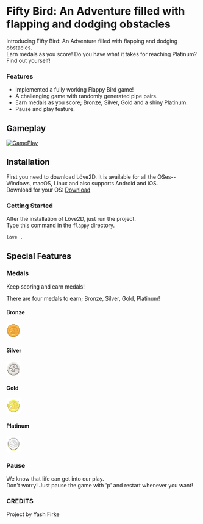 # __Fifty Bird: An Adventure filled with flapping and dodging obstacles__

Introducing Fifty Bird: An Adventure filled with flapping and dodging obstacles. <br>
Earn medals as you score! Do you have what it takes for reaching Platinum? Find out yourself!


### __Features__
- Implemented a fully working Flappy Bird game!
- A challenging game with randomly generated pipe pairs.
- Earn medals as you score; Bronze, Silver, Gold and a shiny Platinum.
- Pause and play feature.

## __Gameplay__
[![GamePlay](https://img.youtube.com/vi/IqwGUSNG3Z4/0.jpg)](https://www.youtube.com/watch?v=IqwGUSNG3Z4)

## __Installation__
First you need to download Löve2D. It is available for all the OSes-- Windows, macOS, Linux and also supports Android and iOS. <br>
Download for your OS: [Download](https://love2d.org/)

### __Getting Started__
After the installation of Löve2D, just run the project. <br>
Type this command in the ```flappy``` directory.
```
love .
```

## __Special Features__
### __Medals__

Keep scoring and earn medals!<br>

There are four medals to earn; Bronze, Silver, Gold, Platinum!

#### __Bronze__
![Bronze](https://github.com/itzteddylicious/Fifty-bird/blob/main/flappy/bronze.png)

#### __Silver__
![Silver](https://github.com/itzteddylicious/Fifty-bird/blob/main/flappy/silver.png)

#### __Gold__
![Gold](https://github.com/itzteddylicious/Fifty-bird/blob/main/flappy/gold.png)

#### __Platinum__
![Platinum](https://github.com/itzteddylicious/Fifty-bird/blob/main/flappy/platinum.png)


### __Pause__

We know that life can get into our play.<br>
Don't worry! Just pause the game with 'p' and restart whenever you want!

### __CREDITS__
Project by Yash Firke
